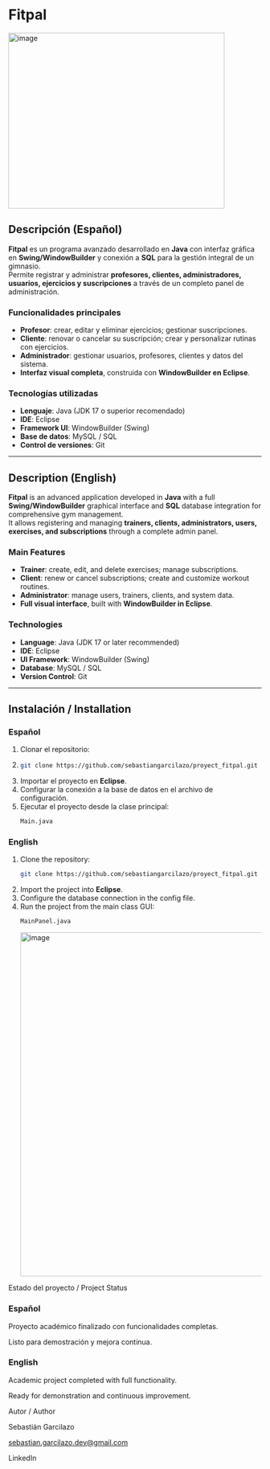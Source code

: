 # Fitpal
<img width="430" height="350" alt="image" src="https://github.com/user-attachments/assets/e4441738-6531-4505-ac5d-d1b24c18614f" />

## Descripción (Español)
**Fitpal** es un programa avanzado desarrollado en **Java** con interfaz gráfica en **Swing/WindowBuilder** y conexión a **SQL** para la gestión integral de un gimnasio.  
Permite registrar y administrar **profesores, clientes, administradores, usuarios, ejercicios y suscripciones** a través de un completo panel de administración.

### Funcionalidades principales
- **Profesor**: crear, editar y eliminar ejercicios; gestionar suscripciones.  
- **Cliente**: renovar o cancelar su suscripción; crear y personalizar rutinas con ejercicios.  
- **Administrador**: gestionar usuarios, profesores, clientes y datos del sistema.  
- **Interfaz visual completa**, construida con **WindowBuilder en Eclipse**.  

### Tecnologías utilizadas
- **Lenguaje**: Java (JDK 17 o superior recomendado)  
- **IDE**: Eclipse  
- **Framework UI**: WindowBuilder (Swing)  
- **Base de datos**: MySQL / SQL  
- **Control de versiones**: Git  

---

## Description (English)
**Fitpal** is an advanced application developed in **Java** with a full **Swing/WindowBuilder** graphical interface and **SQL** database integration for comprehensive gym management.  
It allows registering and managing **trainers, clients, administrators, users, exercises, and subscriptions** through a complete admin panel.

### Main Features
- **Trainer**: create, edit, and delete exercises; manage subscriptions.  
- **Client**: renew or cancel subscriptions; create and customize workout routines.  
- **Administrator**: manage users, trainers, clients, and system data.  
- **Full visual interface**, built with **WindowBuilder in Eclipse**.  

### Technologies
- **Language**: Java (JDK 17 or later recommended)  
- **IDE**: Eclipse  
- **UI Framework**: WindowBuilder (Swing)  
- **Database**: MySQL / SQL  
- **Version Control**: Git  

---

## Instalación / Installation

### Español
1. Clonar el repositorio:
2. ```bash
   git clone https://github.com/sebastiangarcilazo/proyect_fitpal.git
    ```
3. Importar el proyecto en **Eclipse**.  
4. Configurar la conexión a la base de datos en el archivo de configuración.  
5. Ejecutar el proyecto desde la clase principal:
   ```bash
   Main.java
   ```
### English
1. Clone the repository:
   ```bash
   git clone https://github.com/sebastiangarcilazo/proyect_fitpal.git
   ```
2. Import the project into **Eclipse**.  
3. Configure the database connection in the config file.  
4. Run the project from the main class GUI:
   ```bash
   MainPanel.java
   ```
   <img width="679" height="685" alt="image" src="https://github.com/user-attachments/assets/5f53c149-160c-4c11-9d51-494e6ba88dee" />


Estado del proyecto / Project Status

### Español

Proyecto académico finalizado con funcionalidades completas.

Listo para demostración y mejora continua.

### English

Academic project completed with full functionality.

Ready for demonstration and continuous improvement.


Autor / Author

Sebastián Garcilazo

sebastian.garcilazo.dev@gmail.com

LinkedIn

